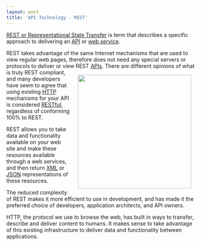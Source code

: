 ```yaml
---
layout: post
title: 'API Technology - REST'
---
```

<a href="http://en.wikipedia.org/wiki/Representational_State_Transfer" target="_blank">REST or Representational State Transfer</a> is term that describes a specific approach to delivering an <a href="http://www.apievangelist.com/">API</a> or <a href="http://www.apievangelist.com/">web service</a>.<p></p>
REST takes advantage of the same Internet mechanisms that are used to view regular web pages, therefore does not need any special servers or protocols to deliver or view REST <a href="http://www.apievangelist.com/">APIs</a>.
<a href="http://oreilly.com/catalog/9780596529260" target="_blank"><img style="padding: 15px;" src="http://kinlane-productions.s3.amazonaws.com/restful_large.png" alt="" width="300" align="right" /></a>
There are different opinions of what is truly REST compliant, and many developers have seem to agree that using existing <a class="zem_slink" title="Hypertext Transfer Protocol" rel="wikipedia" href="http://en.wikipedia.org/wiki/Hypertext_Transfer_Protocol">HTTP</a> mechanisms for your API is considered <a class="zem_slink" title="Representational State Transfer" rel="wikipedia" href="http://en.wikipedia.org/wiki/Representational_State_Transfer">RESTful</a>, regardless of conforming 100% to REST.<p></p>
REST allows you to take data and functionality available on your web site and make these resources available through a web services, and then return <a href="http://www.apievangelist.com/definition-xml.php">XML</a> or <a href="http://www.apievangelist.com/definition-json.php">JSON</a> representations of these resources.<p></p>
The reduced complexity of REST makes it more efficient to use in development, and has made it the preferred choice of developers, application architects, and API owners.<p></p>
HTTP, the protocol we use to browse the web, has built in ways to transfer, describe and deliver content to humans.  It makes sense to take advantage of this existing infrastructure to deliver data and functionality between applications.
